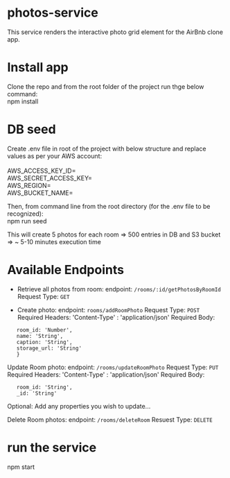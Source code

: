 # photos-service

This service renders the interactive photo grid element for the AirBnb clone app.<br>

# Install app
Clone the repo and from the root folder of the project run thge below command:<br>
npm install<br>

# DB seed
Create .env file in root of the project with below structure and replace values as per your AWS account:<br>
<br>
AWS_ACCESS_KEY_ID=<placeholder><br>
AWS_SECRET_ACCESS_KEY=<placeholder><br>
AWS_REGION=<placeholder><br>
AWS_BUCKET_NAME=<placeholder><br>

Then, from command line from the root directory (for the .env file to be recognized):<br>
npm run seed<br>

This will create 5 photos for each room => 500 entries in DB and S3 bucket => ~ 5-10 minutes execution time<br>

# Available Endpoints

 - Retrieve all photos from room:
 endpoint: `/rooms/:id/getPhotosByRoomId`
 Request Type: `GET`


 - Create photo:
 endpoint: `rooms/addRoomPhoto`
 Request Type: `POST`
 Required Headers: 'Content-Type' : 'application/json'
 Required Body:
 ```{
    room_id: 'Number',
    name: 'String',
    caption: 'String',
    storage_url: 'String'
    }
 ```

Update Room photo:
endpoint: `/rooms/updateRoomPhoto`
Request Type: `PUT`
Required Headers: 'Content-Type' : 'application/json'
Required Body:
 ```{
    room_id: 'String',
    _id: 'String'
```
Optional: Add any properties you wish to update...

Delete Room photos:
endpoint: `/rooms/deleteRoom`
Resuest Type: `DELETE`

# run the service
npm start<br>